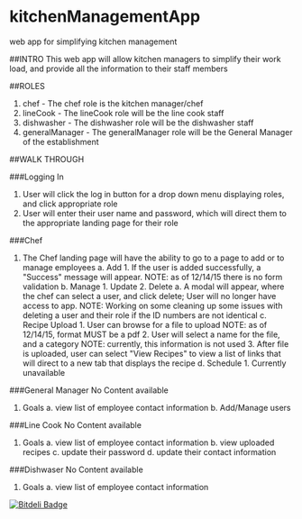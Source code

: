 # kitchenManagementApp
web app for simplifying kitchen management

##INTRO
This web app will allow kitchen managers to simplify their work load, and provide all the
    information to their staff members

##ROLES
1. chef - The chef role is the kitchen manager/chef
2. lineCook - The lineCook role will be the line cook staff
3. dishwasher - The dishwasher role will be the dishwasher staff
4. generalManager - The generalManager role will be the General Manager of the establishment

##WALK THROUGH

###Logging In
1. User will click the log in button for a drop down menu displaying roles, and click appropriate role
2. User will enter their user name and password, which will direct them to the appropriate landing page for their role

###Chef
1. The Chef landing page will have the ability to go to a page to add or to manage employees
    a. Add
        1. If the user is added successfully, a "Success" message will appear.  NOTE: as of 12/14/15 there is no form validation
    b. Manage
        1. Update
        2. Delete
            a. A modal will appear, where the chef can select a user, and click delete; User will no longer have access to app.  NOTE: Working on some cleaning up some issues with deleting a user and their role if the ID numbers are not identical
    c. Recipe Upload
        1. User can browse for a file to upload NOTE: as of 12/14/15, format MUST be a pdf
        2. User will select a name for the file, and a category NOTE: currently, this information is not used
        3. After file is uploaded, user can select "View Recipes" to view a list of links that will direct to a new tab that displays the recipe
    d. Schedule
        1. Currently unavailable
        
###General Manager
No Content available
1. Goals
    a. view list of employee contact information
    b. Add/Manage users
    
###Line Cook
No Content available
1. Goals
    a. view list of employee contact information
    b. view uploaded recipes
    c. update their password
    d. update their contact information
        
###Dishwaser
No Content available
1. Goals
    a. view list of employee contact information        


[![Bitdeli Badge](https://d2weczhvl823v0.cloudfront.net/afaherty27/kitchenmanagementapp/trend.png)](https://bitdeli.com/free "Bitdeli Badge")

